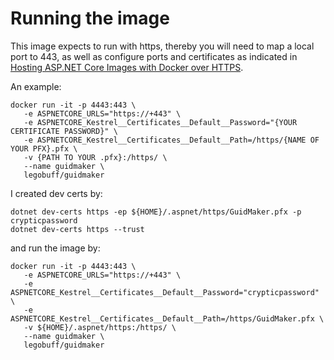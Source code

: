 # Running the image

This image expects to run with https, thereby you will need to map a local port to 443, as well as configure ports and certificates as indicated in [Hosting ASP.NET Core Images with Docker over HTTPS](https://github.com/dotnet/dotnet-docker/blob/master/samples/aspnetapp/aspnetcore-docker-https.md).

An example:

```
docker run -it -p 4443:443 \
   -e ASPNETCORE_URLS="https://+443" \
   -e ASPNETCORE_Kestrel__Certificates__Default__Password="{YOUR CERTIFICATE PASSWORD}" \
   -e ASPNETCORE_Kestrel__Certificates__Default__Path=/https/{NAME OF YOUR PFX}.pfx \
   -v {PATH TO YOUR .pfx}:/https/ \
   --name guidmaker \
   legobuff/guidmaker
```

I created dev certs by:

```
dotnet dev-certs https -ep ${HOME}/.aspnet/https/GuidMaker.pfx -p crypticpassword
dotnet dev-certs https --trust
```

and run the image by:

```
docker run -it -p 4443:443 \
   -e ASPNETCORE_URLS="https://+443" \
   -e ASPNETCORE_Kestrel__Certificates__Default__Password="crypticpassword" \
   -e ASPNETCORE_Kestrel__Certificates__Default__Path=/https/GuidMaker.pfx \
   -v ${HOME}/.aspnet/https:/https/ \
   --name guidmaker \
   legobuff/guidmaker
```
